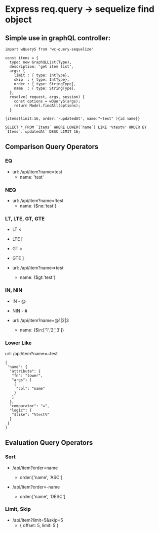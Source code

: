 # Express req.query -> sequelize find object

## Simple use in graphQL controller:
```
import wQueryS from 'wc-query-sequelize'

const items = {
  type: new GraphQLList(Type),
  description: 'get item list',
  args: {
    limit : { type: IntType},
    skip  : { type: IntType},
    order : { type: StringType},
    name  : { type: StringType},
  },
  resolve( request, args, session) {
    const options = wQueryS(args);
    return Model.findAll(options);
  }
```

```
{items(limit:16, order:'-updatedAt', name:"~test" ){id name}}
```

```
SELECT * FROM `Items` WHERE LOWER(`name`) LIKE '%test%' ORDER BY `Items`.`updatedAt` DESC LIMIT 16;
```

## Comparison Query Operators
### EQ

- url: /api/item?name=test
    + name: 'test'

### NEQ

- url: /api/item?name=!test
    + name: {$ne:'test'}

### LT, LTE, GT, GTE
- LT  <
- LTE [
- GT  >
- GTE ]

- url: /api/item?name=>test
    + name: {$gt:'test'}

### IN,  NIN
- IN  - @
- NIN - #

- url: /api/item?name=@1|2|3
    + name: {$in:['1','2','3']}

### Lower Like
url: /api/item?name=~test
```
{
 "name": {
  "attribute": {
   "fn": "lower",
   "args": [
    {
     "col": "name"
    }
   ]
  },
  "comparator": "=",
  "logic": {
   "$like": "%test%"
  }
 }
}
```



## Evaluation Query Operators
### Sort

- /api/item?order=name
    + order:['name', 'ASC']

- /api/item?order=-name
    + order:['name', 'DESC']

### Limit, Skip
- /api/item?limit=5&skip=5
    + { offset: 5, limit: 5 }
